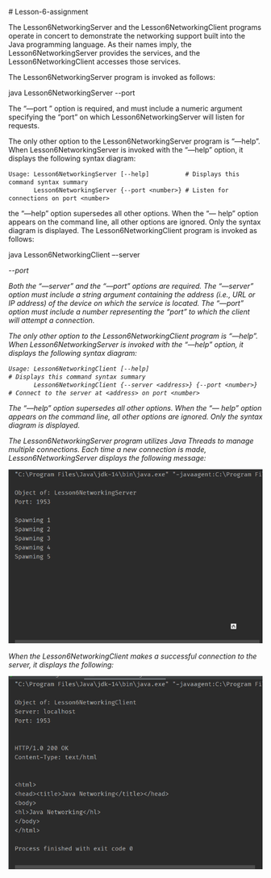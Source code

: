  # Lesson-6-assignment

The Lesson6NetworkingServer and the Lesson6NetworkingClient programs operate in concert to demonstrate the networking support built into the Java programming language. As their names imply, the Lesson6NetworkingServer provides the services, and the Lesson6NetworkingClient accesses those services.

The Lesson6NetworkingServer program is invoked as follows:

java Lesson6NetworkingServer --port <number>

The “—port ” option is required, and must include a numeric argument specifying the “port” on which Lesson6NetworkingServer will listen for requests.

The only other option to the Lesson6NetworkingServer program is “—help”. When Lesson6NetworkingServer is invoked with the “—help” option, it displays the following syntax diagram:
```
Usage: Lesson6NetworkingServer [--help]          # Displays this command syntax summary
       Lesson6NetworkingServer {--port <number>} # Listen for connections on port <number>
```
the “—help” option supersedes all other options. When the “— help” option appears on the command line, all other options are ignored. Only the syntax diagram is displayed.
The Lesson6NetworkingClient program is invoked as follows:

java Lesson6NetworkingClient –-server <address> --port <number>

Both the “—server” and the “—port” options are required. The “—server” option must include a string argument containing the address (i.e., URL or IP address) of the device on which the service is located.
The “—port” option must include a number representing the “port” to which the client will attempt a connection.

The only other option to the Lesson6NetworkingClient program is “—help”. When Lesson6NetworkingServer is invoked with the “—help” option, it displays the following syntax diagram:
```
Usage: Lesson6NetworkingClient [--help]                                # Displays this command syntax summary
       Lesson6NetworkingClient {--server <address>} {--port <number>}  # Connect to the server at <address> on port <number>
```
The “—help” option supersedes all other options. When the “— help” option appears on the command line, all other options are ignored. Only the syntax diagram is displayed.

The Lesson6NetworkingServer program utilizes Java Threads to manage multiple connections. Each time a new connection is made, Lesson6NetworkingServer displays the following message:

![image](./Server.png)

When the Lesson6NetworkingClient makes a successful connection to the server, it displays the following:

![image](./Client.png)

